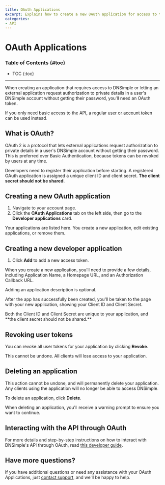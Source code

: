 ```yaml
---
title: OAuth Applications
excerpt: Explains how to create a new OAuth application for access to the API version 2.
categories:
- API
---
```


# OAuth Applications

### Table of Contents {#toc}

* TOC
{:toc}

---

When creating an application that requires access to DNSimple or letting an external application request authorization to private details in a user's DNSimple account without getting their password, you'll need an OAuth token.

If you only need basic access to the API, a regular [user or account token](/articles/api-access-token/) can be used instead.

## What is OAuth?

OAuth 2 is a protocol that lets external applications request authorization to private details in a user's DNSimple account without getting their password. This is preferred over Basic Authentication, because tokens can be revoked by users at any time.

Developers need to register their application before starting. A registered OAuth application is assigned a unique client ID and client secret. **The client secret should not be shared.**

## Creating a new OAuth application

1. Navigate to your account page.
2. Click the **OAuth Applications** tab on the left side, then go to the **Developer applications** card.

 <!--- needs screenshot -->

Your applications are listed here. You create a new application, edit existing applications, or remove them.

## Creating a new developer application

1. Click **Add** to add a new access token.

When you create a new application, you'll need to provide a few details, including Application Name, a Homepage URL, and an Authorization Callback URL.

<tip>
Adding an application description is optional.
</tip>

 <!--- needs screenshot -->

After the app has successfully been created, you'll be taken to the page with your new application, showing your Client ID and Client Secret.

 <!--- needs screenshot -->

<info>
Both the Client ID and Client Secret are unique to your application, and **the client secret should not be shared.**
</info>

## Revoking user tokens

You can revoke all user tokens for your application by clicking **Revoke**.

 <!--- needs screenshot -->

<warning>
This cannot be undone. All clients will lose access to your application.
</warning>

## Deleting an application

This action cannot be undone, and will permanently delete your application. Any clients using the application will no longer be able to access DNSimple.

To delete an application, click **Delete**.

 <!--- needs screenshot -->
 
When deleting an application, you'll receive a warning prompt to ensure you want to continue.

 <!--- needs screenshot -->

## Interacting with the API through OAuth

For more details and step-by-step instructions on how to interact with DNSimple's API through OAuth, read [this developer guide](https://developer.dnsimple.com/v2/oauth/#web-application-flow).

## Have more questions? 
If you have additional questions or need any assistance with your OAuth Applications, just [contact support](https://dnsimple.com/feedback), and we'll be happy to help. 
